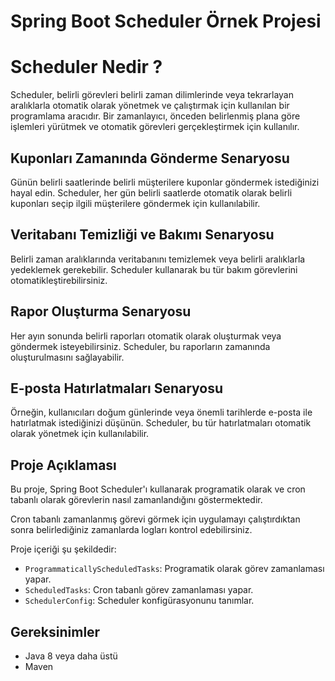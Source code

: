 # Spring Boot Scheduler Örnek Projesi

# Scheduler Nedir ?

Scheduler, belirli görevleri belirli zaman dilimlerinde veya tekrarlayan aralıklarla otomatik olarak yönetmek ve çalıştırmak için kullanılan bir programlama aracıdır. Bir zamanlayıcı, önceden belirlenmiş plana göre işlemleri yürütmek ve otomatik görevleri gerçekleştirmek için kullanılır.
## Kuponları Zamanında Gönderme Senaryosu

Günün belirli saatlerinde belirli müşterilere kuponlar göndermek istediğinizi hayal edin. Scheduler, her gün belirli saatlerde otomatik olarak belirli kuponları seçip ilgili müşterilere göndermek için kullanılabilir.

## Veritabanı Temizliği ve Bakımı Senaryosu

Belirli zaman aralıklarında veritabanını temizlemek veya belirli aralıklarla yedeklemek gerekebilir. Scheduler kullanarak bu tür bakım görevlerini otomatikleştirebilirsiniz.

## Rapor Oluşturma Senaryosu

Her ayın sonunda belirli raporları otomatik olarak oluşturmak veya göndermek isteyebilirsiniz. Scheduler, bu raporların zamanında oluşturulmasını sağlayabilir.

## E-posta Hatırlatmaları Senaryosu

Örneğin, kullanıcıları doğum günlerinde veya önemli tarihlerde e-posta ile hatırlatmak istediğinizi düşünün. Scheduler, bu tür hatırlatmaları otomatik olarak yönetmek için kullanılabilir.

## Proje Açıklaması

Bu proje, Spring Boot Scheduler'ı kullanarak programatik olarak ve cron tabanlı olarak görevlerin nasıl zamanlandığını göstermektedir. 

Cron tabanlı zamanlanmış görevi görmek için uygulamayı çalıştırdıktan sonra belirlediğiniz zamanlarda logları kontrol edebilirsiniz.

Proje içeriği şu şekildedir:
- `ProgrammaticallyScheduledTasks`: Programatik olarak görev zamanlaması yapar.
- `ScheduledTasks`: Cron tabanlı görev zamanlaması yapar.
- `SchedulerConfig`: Scheduler konfigürasyonunu tanımlar.

## Gereksinimler

- Java 8 veya daha üstü
- Maven

